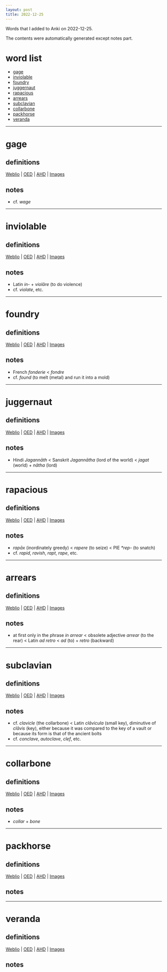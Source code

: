 ```yaml
---
layout: post
title: 2022-12-25
---
```


Words that I added to Anki on 2022-12-25.

The contents were automatically generated except notes part.
# word list
- [gage](#gage)
- [inviolable](#inviolable)
- [foundry](#foundry)
- [juggernaut](#juggernaut)
- [rapacious](#rapacious)
- [arrears](#arrears)
- [subclavian](#subclavian)
- [collarbone](#collarbone)
- [packhorse](#packhorse)
- [veranda](#veranda)

---

# gage
## definitions
[Weblio](https://ejje.weblio.jp/content_find?query=gage&searchType=exact)
|
[OED](https://www.oed.com/search?q=gage)
|
[AHD](https://www.ahdictionary.com/word/search.html?q=gage)
|
[Images](https://www.google.com/search?tbm=isch&q=gage)

## notes
- cf. *wage*

---

# inviolable
## definitions
[Weblio](https://ejje.weblio.jp/content_find?query=inviolable&searchType=exact)
|
[OED](https://www.oed.com/search?q=inviolable)
|
[AHD](https://www.ahdictionary.com/word/search.html?q=inviolable)
|
[Images](https://www.google.com/search?tbm=isch&q=inviolable)

## notes
- Latin *in-* + *violāre* (to do violence)
- cf. *violate*, etc.

---

# foundry
## definitions
[Weblio](https://ejje.weblio.jp/content_find?query=foundry&searchType=exact)
|
[OED](https://www.oed.com/search?q=foundry)
|
[AHD](https://www.ahdictionary.com/word/search.html?q=foundry)
|
[Images](https://www.google.com/search?tbm=isch&q=foundry)

## notes
- French *fonderie* &lt; *fondre*
- cf. *found* (to melt (metal) and run it into a mold)

---

# juggernaut
## definitions
[Weblio](https://ejje.weblio.jp/content_find?query=juggernaut&searchType=exact)
|
[OED](https://www.oed.com/search?q=juggernaut)
|
[AHD](https://www.ahdictionary.com/word/search.html?q=juggernaut)
|
[Images](https://www.google.com/search?tbm=isch&q=juggernaut)

## notes
- Hindi *Jagannāth* &lt; Sanskrit *Jagannātha* (lord of the world) &lt; *jagat* (world) + *nātha* (lord)

---

# rapacious
## definitions
[Weblio](https://ejje.weblio.jp/content_find?query=rapacious&searchType=exact)
|
[OED](https://www.oed.com/search?q=rapacious)
|
[AHD](https://www.ahdictionary.com/word/search.html?q=rapacious)
|
[Images](https://www.google.com/search?tbm=isch&q=rapacious)

## notes
- *rapāx* (inordinately greedy) &lt; *rapere* (to seize) &lt; PIE *\*rep-* (to snatch)
- cf. *rapid*, *ravish*, *rapt*, *rape*, etc.

---

# arrears
## definitions
[Weblio](https://ejje.weblio.jp/content_find?query=arrears&searchType=exact)
|
[OED](https://www.oed.com/search?q=arrears)
|
[AHD](https://www.ahdictionary.com/word/search.html?q=arrears)
|
[Images](https://www.google.com/search?tbm=isch&q=arrears)

## notes
- at first only in the phrase *in arrear* &lt; obsolete adjective *arrear* (to the rear) &lt; Latin *ad retro* &lt; *ad* (to) + *retro* (backward)

---

# subclavian
## definitions
[Weblio](https://ejje.weblio.jp/content_find?query=subclavian&searchType=exact)
|
[OED](https://www.oed.com/search?q=subclavian)
|
[AHD](https://www.ahdictionary.com/word/search.html?q=subclavian)
|
[Images](https://www.google.com/search?tbm=isch&q=subclavian)

## notes
- cf. *clavicle* (the collarbone) &lt; Latin *clāvicula* (small key), diminutive of *clāvis* (key), either because it was compared to the key of a vault or because its form is that of the ancient bolts
- cf. *conclave*, *autoclave*, *clef*, etc.

---

# collarbone
## definitions
[Weblio](https://ejje.weblio.jp/content_find?query=collarbone&searchType=exact)
|
[OED](https://www.oed.com/search?q=collarbone)
|
[AHD](https://www.ahdictionary.com/word/search.html?q=collarbone)
|
[Images](https://www.google.com/search?tbm=isch&q=collarbone)

## notes
- *collar* + *bone*

---

# packhorse
## definitions
[Weblio](https://ejje.weblio.jp/content_find?query=packhorse&searchType=exact)
|
[OED](https://www.oed.com/search?q=packhorse)
|
[AHD](https://www.ahdictionary.com/word/search.html?q=packhorse)
|
[Images](https://www.google.com/search?tbm=isch&q=packhorse)

## notes

---

# veranda
## definitions
[Weblio](https://ejje.weblio.jp/content_find?query=veranda&searchType=exact)
|
[OED](https://www.oed.com/search?q=veranda)
|
[AHD](https://www.ahdictionary.com/word/search.html?q=veranda)
|
[Images](https://www.google.com/search?tbm=isch&q=veranda)

## notes


